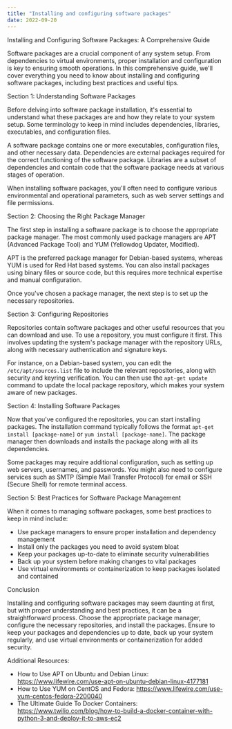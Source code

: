 ```yaml
---
title: "Installing and configuring software packages"
date: 2022-09-20
---
```





Installing and Configuring Software Packages: A Comprehensive Guide

Software packages are a crucial component of any system setup. From dependencies to virtual environments, proper installation and configuration is key to ensuring smooth operations. In this comprehensive guide, we'll cover everything you need to know about installing and configuring software packages, including best practices and useful tips.

Section 1: Understanding Software Packages

Before delving into software package installation, it's essential to understand what these packages are and how they relate to your system setup. Some terminology to keep in mind includes dependencies, libraries, executables, and configuration files.

A software package contains one or more executables, configuration files, and other necessary data. Dependencies are external packages required for the correct functioning of the software package. Libraries are a subset of dependencies and contain code that the software package needs at various stages of operation.

When installing software packages, you'll often need to configure various environmental and operational parameters, such as web server settings and file permissions.

Section 2: Choosing the Right Package Manager

The first step in installing a software package is to choose the appropriate package manager. The most commonly used package managers are APT (Advanced Package Tool) and YUM (Yellowdog Updater, Modified).

APT is the preferred package manager for Debian-based systems, whereas YUM is used for Red Hat based systems. You can also install packages using binary files or source code, but this requires more technical expertise and manual configuration.

Once you've chosen a package manager, the next step is to set up the necessary repositories.

Section 3: Configuring Repositories

Repositories contain software packages and other useful resources that you can download and use. To use a repository, you must configure it first. This involves updating the system's package manager with the repository URLs, along with necessary authentication and signature keys.

For instance, on a Debian-based system, you can edit the `/etc/apt/sources.list` file to include the relevant repositories, along with security and keyring verification. You can then use the `apt-get update` command to update the local package repository, which makes your system aware of new packages.

Section 4: Installing Software Packages

Now that you've configured the repositories, you can start installing packages. The installation command typically follows the format `apt-get install [package-name]` or `yum install [package-name]`. The package manager then downloads and installs the package along with all its dependencies.

Some packages may require additional configuration, such as setting up web servers, usernames, and passwords. You might also need to configure services such as SMTP (Simple Mail Transfer Protocol) for email or SSH (Secure Shell) for remote terminal access.

Section 5: Best Practices for Software Package Management

When it comes to managing software packages, some best practices to keep in mind include:

- Use package managers to ensure proper installation and dependency management
- Install only the packages you need to avoid system bloat
- Keep your packages up-to-date to eliminate security vulnerabilities 
- Back up your system before making changes to vital packages
- Use virtual environments or containerization to keep packages isolated and contained

Conclusion

Installing and configuring software packages may seem daunting at first, but with proper understanding and best practices, it can be a straightforward process. Choose the appropriate package manager, configure the necessary repositories, and install the packages. Ensure to keep your packages and dependencies up to date, back up your system regularly, and use virtual environments or containerization for added security.

Additional Resources:

- How to Use APT on Ubuntu and Debian Linux: https://www.lifewire.com/use-apt-on-ubuntu-debian-linux-4177181
- How to Use YUM on CentOS and Fedora: https://www.lifewire.com/use-yum-centos-fedora-2200040
- The Ultimate Guide To Docker Containers: https://www.twilio.com/blog/how-to-build-a-docker-container-with-python-3-and-deploy-it-to-aws-ec2